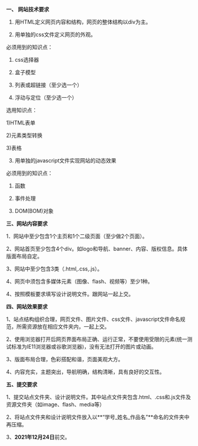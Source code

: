 **一、**  **网站技术要求**

1. 用HTML定义网页内容和结构，网页的整体结构以div为主。

2. 用单独的css文件定义网页的外观。

必须用到的知识点：

1) css选择器

2) 盒子模型

3) 列表或超链接（至少选一个）

4) 浮动与定位（至少选一个）

选用知识点：

1)HTML表单

2)元素类型转换

3)表格

3. 用单独的javascript文件实现网站的动态效果

必须用到的知识点：

1) 函数

2) 事件处理

3) DOM(BOM)对象

**三、网站内容要求**

1．网站中至少包含1个主页和1个二级页面（至少做2个页面）。

2、网站首页至少包含4个div。如logo和导航、banner、内容、版权信息。具体版面布局自定。

3、网站中至少包含3类（.html,.css,.js）。

4、网页中须包含多媒体元素（图像、flash、视频等）至少1种。

4、按照模板要求填写设计说明文件。跟网站一起上交。

**四、网站效果要求**

1、站点结构组织合理，网页文件、图片文件、css文件、javascript文件命名规范，所需资源放在相应文件夹内，一起上交。

2、使用浏览器打开后网页界面布局正确、运行正常，不要使用受限的元素(统一测试标准为IE11浏览器或谷歌浏览器)，没有无法打开的图片或动画。

3、版面布局合理，色彩搭配和谐，页面美观大方。

4、内容充实，主题突出，导航明确，结构清晰，具有良好的交互性。

**五、提交要求**

1、提交站点文件夹、设计说明文件。其中站点文件夹包含.html、.css和.js文件及资源文件夹（如image、flash、media等）

2、将站点文件夹和设计说明文件放入以**“学号_姓名_作品名”**命名的文件夹中再压缩。

3、**2021年12月24日**前交。